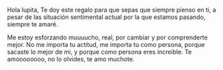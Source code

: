 Hola lupita, Te doy este regalo para que sepas que siempre pienso en ti, a pesar de las situación sentimental actual por la
que estamos pasando, siempre te amaré.

Me estoy esforzando muuuucho, real, por cambiar y por comprenderte mejor.
No me importa tu actitud, me importa tu como persona, porque sacaste lo mejor de mi, y porque como persona eres increible.
Te amoooooooo, no lo olvides, te amo muchote.
